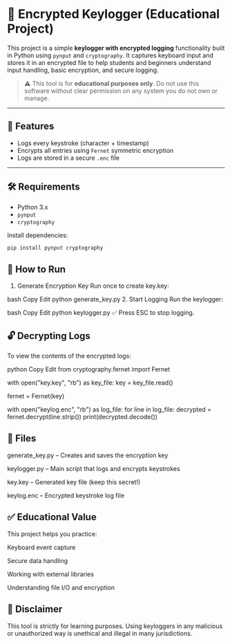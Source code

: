 # 🔐 Encrypted Keylogger (Educational Project)

This project is a simple **keylogger with encrypted logging** functionality built in Python using `pynput` and `cryptography`. It captures keyboard input and stores it in an encrypted file to help students and beginners understand input handling, basic encryption, and secure logging.

> ⚠️ This tool is for **educational purposes only**. Do not use this software without clear permission on any system you do not own or manage.

---

## 🧰 Features

- Logs every keystroke (character + timestamp)
- Encrypts all entries using `Fernet` symmetric encryption
- Logs are stored in a secure `.enc` file

---

## 🛠️ Requirements

- Python 3.x
- `pynput`  
- `cryptography`  

Install dependencies:
```bash
pip install pynput cryptography
```
## 🚀 How to Run
1. Generate Encryption Key
Run once to create key.key:

bash
Copy
Edit
python generate_key.py
2. Start Logging
Run the keylogger:

bash
Copy
Edit
python keylogger.py
✅ Press ESC to stop logging.

## 🔓 Decrypting Logs
To view the contents of the encrypted logs:

python
Copy
Edit
from cryptography.fernet import Fernet

with open("key.key", "rb") as key_file:
    key = key_file.read()

fernet = Fernet(key)

with open("keylog.enc", "rb") as log_file:
    for line in log_file:
        decrypted = fernet.decrypt(line.strip())
        print(decrypted.decode())
## 📁 Files
generate_key.py – Creates and saves the encryption key

keylogger.py – Main script that logs and encrypts keystrokes

key.key – Generated key file (keep this secret!)

keylog.enc – Encrypted keystroke log file

## ✅ Educational Value
This project helps you practice:

Keyboard event capture

Secure data handling

Working with external libraries

Understanding file I/O and encryption

## 🔐 Disclaimer
This tool is strictly for learning purposes. Using keyloggers in any malicious or unauthorized way is unethical and illegal in many jurisdictions.
